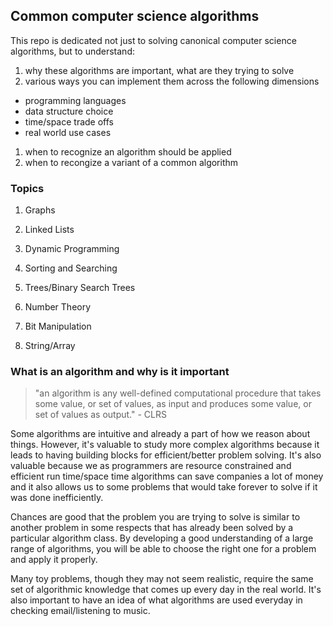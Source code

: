 ## Common computer science algorithms 

This repo is dedicated not just to solving canonical computer science algorithms, but to understand: 

1. why these algorithms are important, what are they trying to solve
1. various ways you can implement them across the following dimensions
  - programming languages
  - data structure choice
  - time/space trade offs
  - real world use cases
1. when to recognize an algorithm should be applied
1. when to recongize a variant of a common algorithm

### Topics

1. Graphs


1. Linked Lists

1. Dynamic Programming

1. Sorting and Searching

1. Trees/Binary Search Trees

1. Number Theory

1. Bit Manipulation

1. String/Array

### What is an algorithm and why is it important

> "an algorithm is any well-defined computational procedure that takes some value, or set of values, as input and produces some value, or set of values as output." - CLRS

Some algorithms are intuitive and already a part of how we reason about things. However, it's valuable to study more complex algorithms because it leads to having building blocks for efficient/better problem solving. It's also valuable because we as programmers are resource constrained and efficient run time/space time algorithms can save companies a lot of money and it also allows us to some problems that would take forever to solve if it was done inefficiently. 

Chances are good that the problem you are trying to solve is similar to another problem in some respects that has already been solved by a particular algorithm class. By developing a good understanding of a large range of algorithms, you will be able to choose the right one for a problem and apply it properly.

Many toy problems, though they may not seem realistic, require the same set of algorithmic knowledge that comes up every day in the real world. It's also important to have an idea of what algorithms are used everyday in checking email/listening to music.
